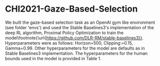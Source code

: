 # CHI2021-Gaze-Based-Selection
We built the gaze-based selection task as an OpenAI gym like environment (see folder 'envs') and used the Stable Baselines3's implementation of the deep RL algorithm, Proximal Policy
Optimization to train the model\footnote{\url{https://github.com/DLR-RM/stable-baselines3}}. Hyperparameters were as follows: Horizon=$500$, Clipping:=$0.15$, Gamma=$0.99$. Other hyperparameters for the model are defaults as in Stable Baselines3 implementation. The hyperparameters for the human bounds used in the model is provided in Table 1.



